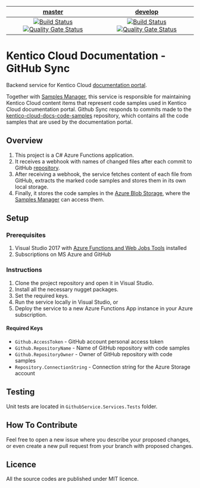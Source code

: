| [master](https://github.com/Kentico/kentico-cloud-docs-github-sync/tree/master) | [develop](https://github.com/Kentico/kentico-cloud-docs-github-sync/tree/develop) |
|:---:|:---:|
| [![Build Status](https://travis-ci.com/KenticoDocs/cloud-docs-github-sync.svg?branch=master)](https://travis-ci.com/KenticoDocs/cloud-docs-github-sync/branches) [![Quality Gate Status](https://sonarcloud.io/api/project_badges/measure?branch=master&project=Kentico_kentico-cloud-docs-github-sync&metric=alert_status)](https://sonarcloud.io/dashboard?id=Kentico_kentico-cloud-docs-github-sync&branch=master) | [![Build Status](https://travis-ci.com/KenticoDocs/cloud-docs-github-sync.svg?branch=develop)](https://travis-ci.com/KenticoDocs/cloud-docs-github-sync/branches) [![Quality Gate Status](https://sonarcloud.io/api/project_badges/measure?branch=develop&project=Kentico_kentico-cloud-docs-github-sync&metric=alert_status)](https://sonarcloud.io/dashboard?id=Kentico_kentico-cloud-docs-github-sync&branch=develop) |

# Kentico Cloud Documentation - GitHub Sync

Backend service for Kentico Cloud [documentation portal](https://docs.kenticocloud.com/).

Together with [Samples Manager](https://github.com/Kentico/kentico-cloud-docs-samples-manager), this service is responsible for maintaining Kentico Cloud content items that represent code samples used in Kentico Cloud documentation portal.
Github Sync responds to commits made to the [kentico-cloud-docs-code-samples](https://github.com/Kentico/kentico-cloud-docs-samples) repository, which contains all the code samples that are used by the documentation portal.

## Overview
1. This project is a C# Azure Functions application.
2. It receives a webhook with names of changed files after each commit to GitHub [repository](https://github.com/Kentico/kentico-cloud-docs-samples).
3. After receiving a webhook, the service fetches content of each file from GitHub, extracts the marked code samples and stores them in its own local storage.
4. Finally, it stores the code samples in the [Azure Blob Storage](https://azure.microsoft.com/en-us/services/storage/blobs/), where the [Samples Manager](https://github.com/Kentico/kentico-cloud-docs-samples-manager) can access them.

## Setup

### Prerequisites
1. Visual Studio 2017 with [Azure Functions and Web Jobs Tools](https://marketplace.visualstudio.com/items?itemName=VisualStudioWebandAzureTools.AzureFunctionsandWebJobsTools) installed
2. Subscriptions on MS Azure and GitHub

### Instructions
1. Clone the project repository and open it in Visual Studio.
2. Install all the necessary nugget packages.
3. Set the required keys.
4. Run the service locally in Visual Studio, or
5. Deploy the service to a new Azure Functions App instance in your Azure subscription.

#### Required Keys
* `Github.AccessToken` - GitHub account personal access token
* `Github.RepositoryName` - Name of GitHub repository with code samples
* `Github.RepositoryOwner` - Owner of GitHub repository with code samples
* `Repository.ConnectionString` - Connection string for the Azure Storage account

## Testing
Unit tests are located in `GithubService.Services.Tests` folder.

## How To Contribute
Feel free to open a new issue where you describe your proposed changes, or even create a new pull request from your branch with proposed changes.

## Licence
All the source codes are published under MIT licence.
